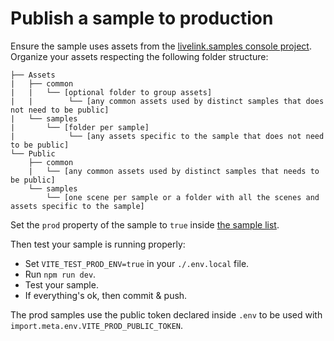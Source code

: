 # Publish a sample to production

Ensure the sample uses assets from the [livelink.samples console project](https://console.3dverse.com/3dverse-templates/livelink-samples/default/folders/013073f9-e687-4355-90e5-3b26c18979ab). Organize your assets respecting the following folder structure:

```
├── Assets
|   ├── common
|   |   └── [optional folder to group assets]
|   |        └── [any common assets used by distinct samples that does not need to be public]
|   └── samples
|       └── [folder per sample]
|            └── [any assets specific to the sample that does not need to be public]
└── Public
    ├── common
    |   └── [any common assets used by distinct samples that needs to be public]
    └── samples
        └── [one scene per sample or a folder with all the scenes and assets specific to the sample]
```

Set the `prod` property of the sample to `true` inside [the sample list](./src/samples/index.tsx).

Then test your sample is running properly:

- Set `VITE_TEST_PROD_ENV=true` in your `./.env.local` file.
- Run `npm run dev`.
- Test your sample.
- If everything's ok, then commit & push.

The prod samples use the public token declared inside `.env` to be used with `import.meta.env.VITE_PROD_PUBLIC_TOKEN`.

